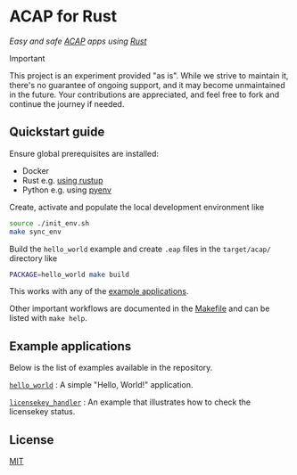 # ACAP for Rust

_Easy and safe [ACAP] apps using [Rust]_

> [!IMPORTANT]
> This project is an experiment provided "as is".
> While we strive to maintain it, there's no guarantee of ongoing support, and it may become unmaintained in the future.
> Your contributions are appreciated, and feel free to fork and continue the journey if needed.

## Quickstart guide

Ensure global prerequisites are installed:

* Docker
* Rust e.g. [using rustup](https://www.rust-lang.org/tools/install)
* Python e.g. using [pyenv](https://github.com/pyenv/pyenv)

Create, activate and populate the local development environment like

```sh
source ./init_env.sh
make sync_env
```

Build the `hello_world` example and create `.eap` files in the `target/acap/` directory like

```sh
PACKAGE=hello_world make build
```

This works with any of the [example applications](#example-applications).

Other important workflows are documented in the [Makefile](./Makefile) and can be listed with `make help`.

## Example applications
Below is the list of examples available in the repository.

[`hello_world`](apps/hello_world/src/main.rs)
: A simple "Hello, World!" application.

[`licensekey_handler`](apps/licensekey_handler/src/main.rs)
: An example that illustrates how to check the licensekey status.

## License

[MIT](LICENSE)

[ACAP]: https://axiscommunications.github.io/acap-documentation/
[Rust]: https://doc.rust-lang.org/
